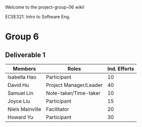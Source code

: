 Welcome to the project-group-06 wiki!

ECSE321: Intro to Software Eng.

# Group 6

## Deliverable 1
|Members         | Roles                   | Ind. Efforts |
|----------------|---------------          |--            |
|Isabella Hao    |Participant              |10 |
|David Hu        |Project Manager/Leader   |40 |
|Samuel Lin      |Note-taker/Time-taker    |10 |
|Joyce Liu       |Participant              |15 |
|Niels Mainville |Facilitator              |20 |
|Howard Yu       |Participant              |30 |
